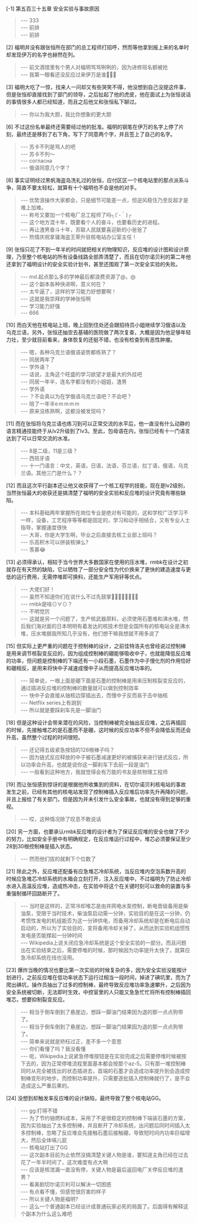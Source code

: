 
[-1] 第五百三十五章 安全实验与事故原因
>--- 333<br>
>--- 前排<br>
>--- 前排<br>

[2] 福明并没有跟张恒所在部门的总工程师打招呼，然而等他拿到报上来的名单时却发现伊万的名字也赫然在列。
>--- 前文酒馆里有个男人对福明骂骂咧咧的，因为进修班名额被抢<br>
>--- 我第一眼看还没反应过来伊万是谁🌚🌚🌚<br>

[3] 福明大吃了一惊，找来人一问却又有些哭笑不得，他没想到自己没提这件事，但是张恒却直接找到了部门的领导，之后扯起了他的虎皮，他在面试上为张恒说话的事情很多人都已经知道，而且之后他又和张恒私下聊过。
>--- 你以为我大胆，我比你想象的更大胆<br>

[6] 不过这份名单最终还需要经过他的批准。福明的钢笔在伊万的名字上停了片刻，最终还是移到了右下角，写下了同意两个字，并且签上了自己的名字。
>--- 苏卡不列是骂人的吧<br>
>--- 苏卡不列～<br>
>--- согласна<br>
>--- 俄语同意几个字？<br>

[8] 事实证明经过黑帆海盗岛洗礼过的张恒，应付区区一个核电站里的那点派系斗争，简直不要太轻松，就算有十个福明也不会是他的对手。
>--- 优势浪操作大家都会，只是细节可能差一点，但逆风稳住乃至反超才是难上加难。<br>
>--- 称号又要加一个核电厂总工程师了吗┐(´-｀)┌<br>
>--- 这个地方混十年，既要看个人的奋斗，也要看历史的进程。<br>
>--- 再让渣男奋斗十年，苏联人民就要喜迎新的小爸爸了<br>
>--- 热情庆祝拿骚海盗王荣升驻核电站办公室主任！<br>

[9] 张恒只花了不到一年半的时间就把相关的物理知识，反应堆的设计图和设计原理，乃至整个核电站的所有设备线路全部弄清楚了，而且在切尔诺贝利的第二年他还拿到了福明设计的安全实验计划书，甚至还围观了第一次安全实验的失败。
>--- md.起点那么多的学神最后都浪费资源了@，@<br>
>--- 这个副本各种快进啊，意义何在？<br>
>--- 太牛逼了，这样的学习能力好想要啊！<br>
>--- 这就是我崇拜的学神张恒啊<br>
>--- 学习能力好强<br>
>--- 666<br>

[10] 而白天他在核电站上班，晚上回到住处还会跟招待员小姐继续学习俄语以及乌克兰语，另外，张恒还抽空去基辅的医院做了两次复查，大概是因为他足够年轻力壮，至少就目前看来，身体恢复的还挺不错，也没有检查到有恶性肿瘤。
>--- 嗯，各种乌克兰语俄语姿势都练熟了？<br>
>--- 同居两年了<br>
>--- 学外语？<br>
>--- 话说，主角这个旺盛的学习欲望才是最大的外挂吧<br>
>--- 同居一年半，连名字都没有的小姐姐，渣男<br>
>--- 学外语<br>
>--- ？不会真以为在学俄语乌克兰语吧？不会吧？<br>
>--- 陪了一年半e m m m m<br>
>--- 原来没练熟啊，这都没被发现吗？<br>

[11] 而在张恒将乌克兰语也练习到可以正常交流的水平后，他一直没有什么动静的语言精通技能终于从lv2升级到了lv3。至此，包母语在内，张恒已经有十一门语言达到了可以日常交流的水准。
>--- 8是二级，11是三级？<br>
>--- 西班牙语<br>
>--- 十一门语言：中文，英语，日语，法语，芬兰语，拉丁语，俄语，乌克兰语。其他三门是什么？？<br>

[12] 而且这次平行副本还让他又收获得了一个核工程学的技能，现在是lv2级别，当然张恒最大的收获还是搞清楚了福明的安全实验和反应堆的设计究竟有哪些缺陷。
>--- 本科基础两年掌握所在岗位专业是绝对有可能的，这和学校广泛学习不一样，设备，工艺程序等等都是固定的，学习和动手相结合，又有专业人士指导，掌握速度很快<br>
>--- 大哥，你是大学生啊，毕业之后直接去核工业部上班吗？<br>
>--- 乐高积木可以拼装核弹么?<br>
>--- 羡慕😂<br>

[13] 必须得承认，相较于当今世界大多数国家在使用的压水堆，rmbk在设计之初就存在有天然的缺陷，它以牺牲了一部分安全性为代价换来了更快的建造速度与更低的运行费用，无需停堆即可换料，还能生产军用钚等优点。
>--- 大佬们好！<br>
>--- 虽然不知道你们在说什么不过先鼓掌👏🏻👏🏻👏🏻👏🏻<br>
>--- rmbk是啥⊙∀⊙？<br>
>--- 不明觉厉<br>
>--- 这就是另一个问题了，生产核武器原料，必须使用石墨堆和沸水堆，然后我们海对面的日本明明有着发达的核技术但是全国所有的核电站全是沸水堆，压水堆据我所知几乎没有，他们想干嘛我想就不用多说了<br>

[15] 但实际上更严重的问题在于控制棒的设计，之前佳特洛夫也曾经说过控制棒是用来调节核裂变反应的，因为组成控制棒的硼能够吸收中子，也就能降低反应堆的功率，但问题是控制棒的下端还有一小段石墨，石墨作为中子慢化剂的作用恰好和硼相反，是用来将快中子减速成慢中子从而提高反应堆功率的。
>--- 简单说，一根上面是硼下面是石墨的控制棒是用来压制核裂变反应的，通过插进反应堆的控制棒的数量就可以做到控制效率<br>
>--- 快中子会直接从铀核边穿插出去，而慢中子反而易于击中铀核<br>
>--- Netflix series上有說到<br>
>--- 所以就是要踩刹车先是一脚油门<br>

[18] 但是这种设计会带来潜在的风险，当控制棒被完全抽出反应堆，之后再插回的时候，先接触堆芯的是石墨而不是硼，这时候的反应功率不但不会降低反而还会升高，虽然整个过程的时间很短。
>--- 还记得五级紧急按钮的128根棒子吗？<br>
>--- 因为链式反应释放的中子被石墨减速更好的被捕获来进行链式反应，所以功率会升高，也就是说你这一脚刹车下去前一段是油门<br>
>--- 一般看到这种地方，我就觉得会有万能的书友是核物理工程师<br>

[19] 而让张恒感到惊讶的是根据他所收集到的资料，在切尔诺贝利核电站的事故发生之前，已经有其他的核电站发现了控制棒插入反应堆后功率先升再降的问题，并且上报给了有关部门，但是因为并未引发什么安全事故，也就没有得到足够的重视。
>--- 哎，这种情况除了叹息不敢说话<br>

[20] 另一方面，也要承认rmbk反应堆的设计者为了保证反应堆的安全也做了不少的努力，比如安全手册中有明确规定，在反应堆运行过程中，堆芯必须要保证至少28到30根控制棒是插入状态。
>--- 然而他们拔的就剩下个位数了<br>

[21] 除此之外，反应堆还配备有应急堆芯冷却系统，当反应堆内空泡系数升高的时候应急堆芯冷却系统的水箱会立刻打开，注入反应堆中，不过福明为了防止冷却水进入高温反应堆，造成热冲击，在实验中将这个在关键时刻可以救命的装置与多重强制循环回路断开了。
>--- 当时是这样的，正常冷却堆芯是由并网电水泵控制，断电晋级备用是柴油泵，受限于当时技术，柴油泵启动需一分钟，实验目的是在这一分钟，仍考惯性发电的机组能否为这一分钟供电，而备用冷却系统却是在断电后自动启动的，所以为了实验目的，变将备用冷却关掉了，从而达到实验机组惯性发电是否能撑起一分钟时间<br>
>--- Wikipedia上说关闭应急冷却系统是这个安全实验的一部分。而且问题出在实验结束之后，需要停堆的时候，那时候因为功率提升太快了，就算应急冷却系统在线也没用。<br>

[23] 爆炸当晚的情况也要比第一次实验的时候复杂的多，因为安全实验没能按计划进行，之前反应堆在低功率状态下运行过相当一段时间，掉进了碘坑里，而为了爬出碘坑，操作员抽出了过多的控制棒，最终导致反应堆功率急速攀升，之后因为安全系统被切断，无法即时生效，中控室里的人只能又急急忙忙将所有控制棒插回堆芯，想要抑制裂变反应。
>--- 相当于倒车倒到了悬崖边，想踩一脚油门结果因为退的那一点点狗带了。<br>
>--- 相当于倒车倒到了悬崖边，想踩一脚油门结果因为退的那一点点狗带了。<br>
>--- 简单来说就是矫枉过正，差不多一个意思<br>
>--- 你们看懂了吗？我没看懂<br>
>--- 呃，Wikipedia上说紧急停堆按钮是在实验完成之后需要停堆时候被按下去的，因为正常停堆流程里面基本都会按那个az-5。只有那一堆控制棒同时从完全被拔出的状态插进去，首端的石墨才会造成功率提升到会造成控制棒变形的地步。而控制功率提升，只需要逐批插入控制棒就行了，是不会造成这么严重后果的。<br>

[24] 没想到却触发率反应堆的设计缺陷，最终导致了整个核电站GG。
>--- gg:打得不错<br>
>--- 为了节约铀燃料成本，采用了不是很稳定的控制棒下端装石墨的方案，因为实验抽出了太多控制棒，并且断开了冷却系统，出问题后同时间插入太多控制棒，忽略了反应堆会先接触石墨后接触硼，导致短时间内功率巨幅增大，然后全体嗝儿屁<br>
>--- 核电站打出了GG<br>
>--- 这次副本目前为止依然没搞清楚关键人物是谁，要知道主角已经在过去花了一年半时间了，这次难度有点大啊<br>
>--- 应该是核泄漏一直没有停，关键人物是最后返回电厂关停反应堆的渣男？<br>
>--- 看美剧切尔诺贝利可以解决一切困惑<br>
>--- 有点看不懂，但感觉很厉害的样子<br>
>--- 所以关键人物是福明?<br>
>--- 这么一个普通副本已经设计成普通玩家必死的局面了。后面得有解释这个副本为什么这么难吧<br>
